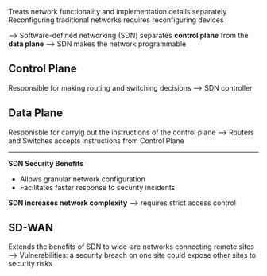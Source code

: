 Treats network functionality and implementation details separately
Reconfiguring traditional networks requires reconfiguring devices

--> Software-defined networking (SDN) separates **control plane** from the **data plane**
--> SDN makes the network programmable
## Control Plane
Responsible for making routing and switching decisions
--> SDN controller
## Data Plane
Responisble for carryig out the instructions of the control plane
--> Routers and Switches accepts instructions from Control Plane

---

**SDN Security Benefits**
- Allows granular network configuration
- Facilitates faster response to security incidents

**SDN increases network complexity** --> requires strict access control

## SD-WAN
Extends the benefits of SDN to wide-are networks connecting remote sites
--> Vulnerabilities: a security breach on one site could expose other sites to security risks
